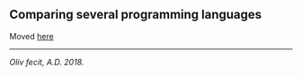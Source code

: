 ## Comparing several programming languages

Moved [here](../Project.Trunk/System.Languages/LanguageComparison.md)

------------------------------
_Oliv fecit, A.D. 2018._
